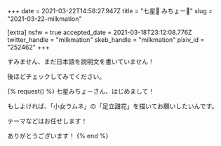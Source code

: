 +++
date = 2021-03-22T14:58:27.947Z
title = "七星🍩 みちょー🔞"
slug = "2021-03-22-milkmation"

[extra]
nsfw = true
accepted_date = 2021-03-18T23:12:08.776Z
twitter_handle = "milkmation"
skeb_handle = "milkmation"
pixiv_id = "252462"
+++

すみません、まだ日本語を説明文を書いていません！

後ほどチェックしてみてください。

{% request() %}
七星みちょーさん、はじめまして！

もしよければ、「小女ラムネ」の「足立甜花」を描いてお願いしたいんです。

テーマなどはお任せします！

ありがとうございます！
{% end %}
